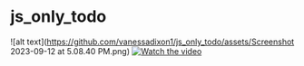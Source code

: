 # js_only_todo
![alt text](https://github.com/vanessadixon1/js_only_todo/assets/Screenshot 2023-09-12 at 5.08.40 PM.png)
[![Watch the video](https://vimeo.com/863725396/144562f3a3)](https://vimeo.com/863725396/144562f3a3)



